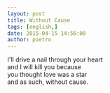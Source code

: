 ```yaml
---
layout: post
title: Without Cause
tags: [english,]
date: 2015-04-15 14:56:00
author: pietro
---
```

I'll drive a nail through your heart<br/>and I will kill you because<br/>you thought love was a star<br/>and as such, without cause.
